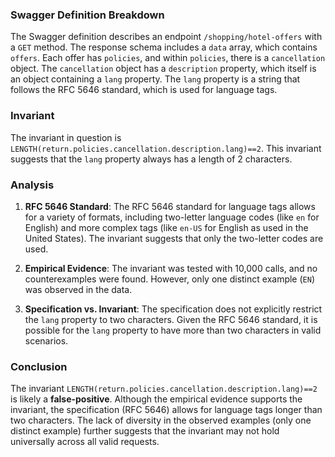 ### Swagger Definition Breakdown
The Swagger definition describes an endpoint `/shopping/hotel-offers` with a `GET` method. The response schema includes a `data` array, which contains `offers`. Each offer has `policies`, and within `policies`, there is a `cancellation` object. The `cancellation` object has a `description` property, which itself is an object containing a `lang` property. The `lang` property is a string that follows the RFC 5646 standard, which is used for language tags.

### Invariant
The invariant in question is `LENGTH(return.policies.cancellation.description.lang)==2`. This invariant suggests that the `lang` property always has a length of 2 characters.

### Analysis
1. **RFC 5646 Standard**: The RFC 5646 standard for language tags allows for a variety of formats, including two-letter language codes (like `en` for English) and more complex tags (like `en-US` for English as used in the United States). The invariant suggests that only the two-letter codes are used.

2. **Empirical Evidence**: The invariant was tested with 10,000 calls, and no counterexamples were found. However, only one distinct example (`EN`) was observed in the data.

3. **Specification vs. Invariant**: The specification does not explicitly restrict the `lang` property to two characters. Given the RFC 5646 standard, it is possible for the `lang` property to have more than two characters in valid scenarios.

### Conclusion
The invariant `LENGTH(return.policies.cancellation.description.lang)==2` is likely a **false-positive**. Although the empirical evidence supports the invariant, the specification (RFC 5646) allows for language tags longer than two characters. The lack of diversity in the observed examples (only one distinct example) further suggests that the invariant may not hold universally across all valid requests.
